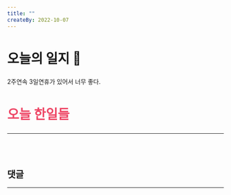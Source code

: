 ```yaml
---
title: ""
createBy: 2022-10-07
---
```



##  <h2 style="font-size: 30px">오늘의 일지 🎪</h2>
2주연속 3일연휴가 있어서 너무 좋다.

## <h2 style="color: #ee4867; font-size: 30px">오늘 한일들</h2>
--- 

<br>
<br>

## 댓글
---
<br>

<Comment />
